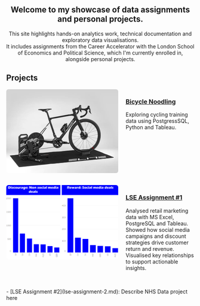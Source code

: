 <h2 style="text-align: center;">Welcome to my showcase of data assignments and personal projects.</h2>

<div style="text-align: center;">
This site highlights hands-on analytics work, technical documentation and exploratory data visualisations.<br>
It includes assignments from the Career Accelerator with the London School of Economics and Political Science, which I'm currently enrolled in, alongside personal projects.
</div>

## Projects

<div style="display: flex; flex-wrap: wrap; align-items: flex-start; margin-bottom: 2rem;">
  <img src="images/trainer.png" alt="Bike trainer" style="width: 300px; margin-right: 20px; border-radius: 6px;"/>
  <div style="flex: 1;">
    <h3><a href="https://github.com/drapertoby/bicycle-noodling">Bicycle Noodling</a></h3>
    <p>Exploring cycling training data using PostgressSQL, Python and Tableau.</p>
  </div>
</div>
<div style="display: flex; flex-wrap: wrap; align-items: flex-start; margin-bottom: 2rem;">
  <img src="images/Assignment2_home.png" alt="Assignment 1" style="width: 300px; margin-right: 20px; border-radius: 6px;"/>
  <div style="flex: 1;">
    <h3><a href="https://github.com/drapertoby/bicycle-noodling">LSE Assignment #1</a></h3>
    <p>Analysed retail marketing data with MS Excel, PostgreSQL and Tableau. Showed how social media campaigns and discount strategies drive customer return and revenue. Visualised key relationships to support actionable insights.</p>
  </div>
</div>
- [LSE Assignment #2](lse-assignment-2.md): Describe NHS Data project here
